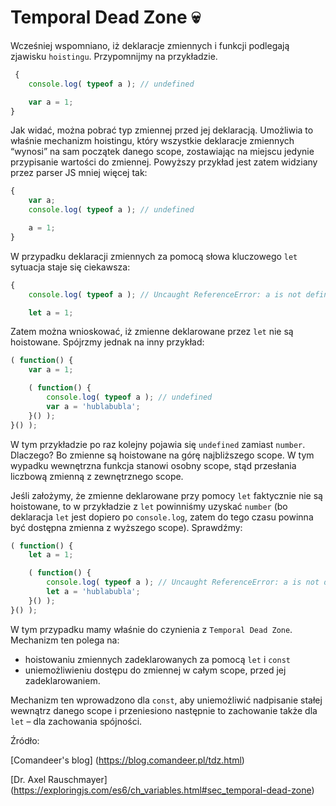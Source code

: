 # Temporal Dead Zone 💀

Wcześniej wspomniano, iż deklaracje zmiennych i funkcji podlegają zjawisku `hoistingu`.
Przypomnijmy na przykładzie.

```js
 {
	console.log( typeof a ); // undefined

	var a = 1;
}
```

Jak widać, można pobrać typ zmiennej przed jej deklaracją. Umożliwia to właśnie mechanizm hoistingu, który wszystkie deklaracje zmiennych “wynosi” na sam początek danego scope, zostawiając na miejscu jedynie przypisanie wartości do zmiennej. Powyższy przykład jest zatem widziany przez parser JS mniej więcej tak:

```js
{
	var a;
	console.log( typeof a ); // undefined

	a = 1;
}
```

W przypadku deklaracji zmiennych za pomocą słowa kluczowego `let` sytuacja staje się ciekawsza:

```js
{
	console.log( typeof a ); // Uncaught ReferenceError: a is not defined

	let a = 1;
```

Zatem można wnioskować, iż zmienne deklarowane przez `let` nie są hoistowane. Spójrzmy jednak na inny przykład:


```js
( function() {
	var a = 1;

	( function() {
		console.log( typeof a ); // undefined
		var a = 'hublabubla';
	}() );
}() );
```
W tym przykładzie po raz kolejny pojawia się `undefined` zamiast `number`. Dlaczego? Bo zmienne są hoistowane na górę najbliższego scope. W tym wypadku wewnętrzna funkcja stanowi osobny scope, stąd przesłania liczbową zmienną z zewnętrznego scope.

Jeśli założymy, że zmienne deklarowane przy pomocy `let` faktycznie nie są hoistowane, to w przykładzie z `let` powinniśmy uzyskać `number` (bo deklaracja `let` jest dopiero po `console.log`, zatem do tego czasu powinna być dostępna zmienna z wyższego scope). Sprawdźmy:

```js
( function() {
	let a = 1;

	( function() {
		console.log( typeof a ); // Uncaught ReferenceError: a is not defined
		let a = 'hublabubla';
	}() );
}() );
```
W tym przypadku mamy właśnie do czynienia z `Temporal Dead Zone`. Mechanizm ten polega na:
 - hoistowaniu zmiennych zadeklarowanych za pomocą `let` i `const`
 - uniemożliwieniu dostępu do zmiennej w całym scope, przed jej zadeklarowaniem.

Mechanizm ten wprowadzono dla `const`, aby uniemożliwić nadpisanie stałej wewnątrz danego scope i przeniesiono następnie to zachowanie także dla `let` – dla zachowania spójności.

Źródło:

[Comandeer's blog] (https://blog.comandeer.pl/tdz.html)

[Dr. Axel Rauschmayer] (https://exploringjs.com/es6/ch_variables.html#sec_temporal-dead-zone)